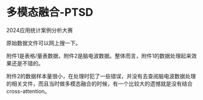 # 多模态融合-PTSD
2024应用统计案例分析大赛

原始数据文件可以网上搜一下。

附件1是表格/量表数据，附件2是脑电波数据。整体而言，附件1的数据处理起来效果还是不错的。

附件2的数据样本量很小，在处理时犯了一些错误，并没有去查阅脑电波数据处理的相关文件，而且当时做多模态融合的时候，有一个比较大的遗憾就是没有结合cross-attention。
